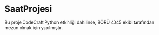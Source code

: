 # SaatProjesi
Bu proje CodeCraft Python etkinliği dahilinde, BÖRÜ 4045 ekibi tarafından mezun olmak için yapılmıştır.
